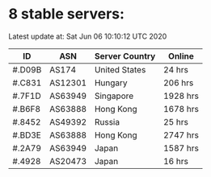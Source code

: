# 8 stable servers:

Latest update at: Sat Jun 06 10:10:12 UTC 2020

| ID | ASN | Server Country | Online |
| -- | --- | -------------- | ------ |
| #.D09B | AS174 | United States | 24 hrs |
| #.C831 | AS12301 | Hungary | 206 hrs |
| #.7F1D | AS63949 | Singapore | 1928 hrs |
| #.B6F8 | AS63888 | Hong Kong | 1678 hrs |
| #.8452 | AS49392 | Russia | 25 hrs |
| #.BD3E | AS63888 | Hong Kong | 2747 hrs |
| #.2A79 | AS63949 | Japan | 1587 hrs |
| #.4928 | AS20473 | Japan | 16 hrs |

